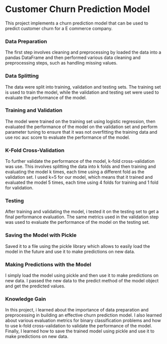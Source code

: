 # Customer Churn Prediction Model
This project implements a churn prediction model that can be used to predict customer churn for a E commerce company.

### Data Preparation
The first step involves cleaning and preprocessing by loaded the data into a pandas DataFrame and then performed various data cleaning and preprocessing steps, such as handling missing values.

### Data Splitting
The data were split into training, validation and testing sets. The training set is used to train the model, while the validation and testing set were used to evaluate the performance of the model.

### Training and Validation
The model were trained on the training set using logistic regression, then evaluated the performance of the model on the validation set and perform parameter tuning to ensure that it was not overfitting the training data and use roc auc score to evaluate the performance of the model.

### K-Fold Cross-Validation
To further validate the performance of the model, k-fold cross-validation was use. This involves splitting the data into k folds and then training and evaluating the model k times, each time using a different fold as the validation set. I used k=5 for our model, which means that it trained and evaluated the model 5 times, each time using 4 folds for training and 1 fold for validation.

### Testing
After training and validating the model, i tested it on the testing set to get a final performance evaluation. The same metrics used in the validation step was used to evaluate the performance of the model on the testing set.

### Saving the Model with Pickle
Saved it to a file using the pickle library which allows to easily load the model in the future and use it to make predictions on new data.

### Making Predictions with the Model
I simply load the model using pickle and then use it to make predictions on new data. I passed the new data to the predict method of the model object and get the predicted values.

### Knowledge Gain
In this project, i learned about the importance of data preparation and preprocessing in building an effective churn prediction model. I also learned about various evaluation metrics for binary classification problems and how to use k-fold cross-validation to validate the performance of the model. Finally, I learned how to save the trained model using pickle and use it to make predictions on new data.

